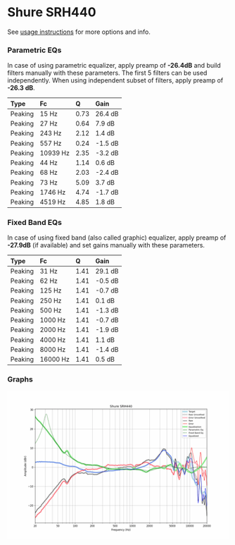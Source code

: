 # Shure SRH440
See [usage instructions](https://github.com/jaakkopasanen/AutoEq#usage) for more options and info.

### Parametric EQs
In case of using parametric equalizer, apply preamp of **-26.4dB** and build filters manually
with these parameters. The first 5 filters can be used independently.
When using independent subset of filters, apply preamp of **-26.3 dB**.

| Type    | Fc       |    Q | Gain    |
|:--------|:---------|:-----|:--------|
| Peaking | 15 Hz    | 0.73 | 26.4 dB |
| Peaking | 27 Hz    | 0.64 | 7.9 dB  |
| Peaking | 243 Hz   | 2.12 | 1.4 dB  |
| Peaking | 557 Hz   | 0.24 | -1.5 dB |
| Peaking | 10939 Hz | 2.35 | -3.2 dB |
| Peaking | 44 Hz    | 1.14 | 0.6 dB  |
| Peaking | 68 Hz    | 2.03 | -2.4 dB |
| Peaking | 73 Hz    | 5.09 | 3.7 dB  |
| Peaking | 1746 Hz  | 4.74 | -1.7 dB |
| Peaking | 4519 Hz  | 4.85 | 1.8 dB  |

### Fixed Band EQs
In case of using fixed band (also called graphic) equalizer, apply preamp of **-27.9dB**
(if available) and set gains manually with these parameters.

| Type    | Fc       |    Q | Gain    |
|:--------|:---------|:-----|:--------|
| Peaking | 31 Hz    | 1.41 | 29.1 dB |
| Peaking | 62 Hz    | 1.41 | -0.5 dB |
| Peaking | 125 Hz   | 1.41 | -0.7 dB |
| Peaking | 250 Hz   | 1.41 | 0.1 dB  |
| Peaking | 500 Hz   | 1.41 | -1.3 dB |
| Peaking | 1000 Hz  | 1.41 | -0.7 dB |
| Peaking | 2000 Hz  | 1.41 | -1.9 dB |
| Peaking | 4000 Hz  | 1.41 | 1.1 dB  |
| Peaking | 8000 Hz  | 1.41 | -1.4 dB |
| Peaking | 16000 Hz | 1.41 | 0.5 dB  |

### Graphs
![](./Shure%20SRH440.png)
